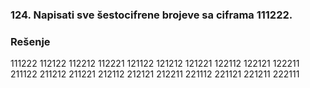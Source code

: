 ### 124. Napisati sve šestocifrene brojeve sa ciframa 111222.

### Rešenje

111222
112122
112212
112221
121122
121212
121221
122112
122121
122211
211122
211212
211221
212112
212121
212211
221112
221121
221211
222111